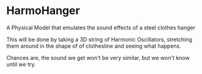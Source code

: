 # HarmoHanger
A Physical Model that emulates the sound effects of a steel clothes hanger

This will be done by taking a 3D string of Harmonic Oscillators, stretching them around in the shape of of clothesline and seeing what happens.

Chances are, the sound we get won't be very similar, but we won't know until we try.
